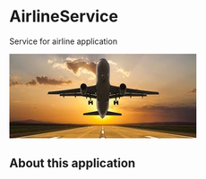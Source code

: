 # AirlineService
Service for airline application

![alt text](https://github.com/uthraE/AirlineService/blob/master/airline.jpg)

## About this application
